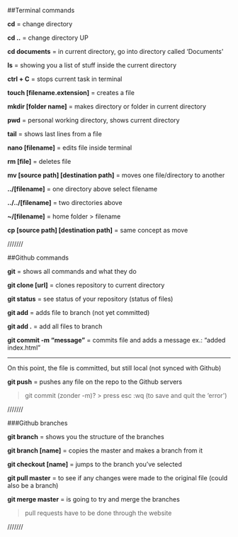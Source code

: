 ##Terminal commands


**cd** = change directory

**cd ..** = change directory UP

**cd documents** = in current directory, go into directory called ‘Documents'

**ls** = showing you a list of stuff inside the current directory

**ctrl + C** = stops current task in terminal

**touch [filename.extension]** = creates a file 

**mkdir [folder name]** = makes directory or folder in current directory

**pwd** = personal working directory, shows current directory

**tail** = shows last lines from a file

**nano [filename]** = edits file inside terminal

**rm [file]** = deletes file

**mv [source path] [destination path]** = moves one file/directory to another

**../[filename]** = one directory above select filename

**../../[filename]** = two directories above

**~/[filename]** = home folder > filename

**cp [source path] [destination path]** = same concept as move


///////


##Github commands


**git** = shows all commands and what they do

**git clone [url]** = clones repository to current directory

**git status** =  see status of your repository (status of files)

**git add** =  adds file to branch (not yet committed)

**git add .** = add all files to branch

**git commit -m “message”** = commits file and adds a message ex.: “added index.html” 

_______________ 

On this point, the file is committed, but still local (not synced with Github)

**git push** =  pushes any file on the repo to the Github servers 

>git commit (zonder -m)? > press esc :wq (to save and quit the ‘error')

///////

###Github branches


**git branch** = shows you the structure of the branches

**git branch [name]** = copies the master and makes a branch from it

**git checkout [name]** = jumps to the branch you’ve selected

**git pull master** = to see if any changes were made to the original file (could also be a branch)

**git merge master** = is going to try and merge the branches

> pull requests have to be done through the website

///////



